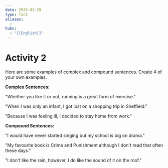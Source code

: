 ```yaml
---
date: 2025-03-29
type: fact
aliases:
  -
hubs:
  - "[[English]]"
---
```


# Activity 2

Here are some examples of complex and compound sentences. Create 4 of your own examples.

**Complex Sentences:**

"Whether you like it or not, running is a great form of exercise."

"When I was only an infant, I got lost on a shopping trip in Sheffield."

"Because I was feeling ill, I decided to stay home from work."



**Compound Sentences:**

"I would have never started singing but my school is big on drama."

"My favourite book is Crime and Punishment although I don't read that often these days."

"I don't like the rain, however, I do like the sound of it on the roof."

